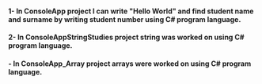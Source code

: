<h4>1-  In ConsoleApp project I can write "Hello World" and find student name and surname by writing student number using C# program language.
<h4>2-  In ConsoleAppStringStudies project string was worked on using C# program language.
<h4>-  In ConsoleApp_Array project arrays were worked on using C# program language.

